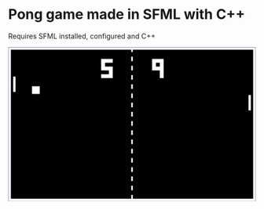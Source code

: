 # Pong game made in SFML with C++

Requires SFML installed, configured and C++

![pong.png](https://github.com/Agerr/pong/blob/main/img/pong.png)
